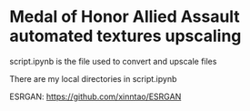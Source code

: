# Medal of Honor Allied Assault automated textures upscaling

script.ipynb is the file used to convert and upscale files

There are my local directories in script.ipynb

ESRGAN:
https://github.com/xinntao/ESRGAN
